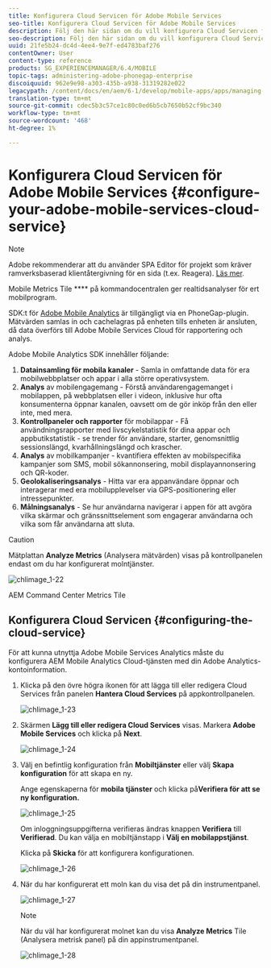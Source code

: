 ```yaml
---
title: Konfigurera Cloud Servicen för Adobe Mobile Services
seo-title: Konfigurera Cloud Servicen för Adobe Mobile Services
description: Följ den här sidan om du vill konfigurera Cloud Servicen för Adobe Mobile Services.
seo-description: Följ den här sidan om du vill konfigurera Cloud Servicen för Adobe Mobile Services.
uuid: 21fe5b24-dc4d-4ee4-9e7f-ed4783baf276
contentOwner: User
content-type: reference
products: SG_EXPERIENCEMANAGER/6.4/MOBILE
topic-tags: administering-adobe-phonegap-enterprise
discoiquuid: 962e9e98-a303-435b-a938-31319282e022
legacypath: /content/docs/en/aem/6-1/develop/mobile-apps/apps/managing-aem-mobile-apps/configure-your-adobe-phonegap-build-cloud-service1
translation-type: tm+mt
source-git-commit: cdec5b3c57ce1c80c0ed6b5cb7650b52cf9bc340
workflow-type: tm+mt
source-wordcount: '468'
ht-degree: 1%

---
```



# Konfigurera Cloud Servicen för Adobe Mobile Services {#configure-your-adobe-mobile-services-cloud-service}

>[!NOTE]
>
>Adobe rekommenderar att du använder SPA Editor för projekt som kräver ramverksbaserad klientåtergivning för en sida (t.ex. Reagera). [Läs mer](/help/sites-developing/spa-overview.md).

Mobile Metrics Tile **** på kommandocentralen ger realtidsanalyser för ert mobilprogram.

SDK:t för [Adobe Mobile Analytics](https://www.adobe.com/ca/solutions/digital-analytics/mobile-web-apps-analytics.html) är tillgängligt via en PhoneGap-plugin. Mätvärden samlas in och cachelagras på enheten tills enheten är ansluten, då data överförs till Adobe Mobile Services Cloud för rapportering och analys.

Adobe Mobile Analytics SDK innehåller följande:

1. **Datainsamling för mobila kanaler** - Samla in omfattande data för era mobilwebbplatser och appar i alla större operativsystem.
1. **Analys** av mobilengagemang - Förstå användarengagemanget i mobilappen, på webbplatsen eller i videon, inklusive hur ofta konsumenterna öppnar kanalen, oavsett om de gör inköp från den eller inte, med mera.
1. **Kontrollpaneler och rapporter** för mobilappar - Få användningsrapporter med livscykelstatistik för dina appar och appbutikstatistik - se trender för användare, starter, genomsnittlig sessionslängd, kvarhållningslängd och krascher.
1. **Analys** av mobilkampanjer - kvantifiera effekten av mobilspecifika kampanjer som SMS, mobil sökannonsering, mobil displayannonsering och QR-koder.
1. **Geolokaliseringsanalys** - Hitta var era appanvändare öppnar och interagerar med era mobilupplevelser via GPS-positionering eller intressepunkter.
1. **Målningsanalys** - Se hur användarna navigerar i appen för att avgöra vilka skärmar och gränssnittselement som engagerar användarna och vilka som får användarna att sluta.

>[!CAUTION]
>
>Mätplattan **Analyze Metrics** (Analysera mätvärden) visas på kontrollpanelen endast om du har konfigurerat molntjänster.

![chlimage_1-22](assets/chlimage_1-22.png)

AEM Command Center Metrics Tile

## Konfigurera Cloud Servicen {#configuring-the-cloud-service}

För att kunna utnyttja Adobe Mobile Services Analytics måste du konfigurera AEM Mobile Analytics Cloud-tjänsten med din Adobe Analytics-kontoinformation.

1. Klicka på den övre högra ikonen för att lägga till eller redigera Cloud Services från panelen **Hantera Cloud Services** på appkontrollpanelen.

   ![chlimage_1-23](assets/chlimage_1-23.png)

1. Skärmen **Lägg till eller redigera Cloud Services** visas. Markera **Adobe Mobile Services** och klicka på **Next**.

   ![chlimage_1-24](assets/chlimage_1-24.png)

1. Välj en befintlig konfiguration från **Mobiltjänster** eller välj **Skapa konfiguration** för att skapa en ny.

   Ange egenskaperna för **mobila tjänster** och klicka på&#x200B;**Verifiera för att se ny konfiguration.**

   ![chlimage_1-25](assets/chlimage_1-25.png)

   Om inloggningsuppgifterna verifieras ändras knappen **Verifiera** till **Verifierad**. Du kan välja en mobiltjänstapp i **Välj en mobilappstjänst**.

   Klicka på **Skicka** för att konfigurera konfigurationen.

   ![chlimage_1-26](assets/chlimage_1-26.png)

1. När du har konfigurerat ett moln kan du visa det på din instrumentpanel.

   ![chlimage_1-27](assets/chlimage_1-27.png)

   >[!NOTE]
   >
   >När du väl har konfigurerat molnet kan du visa **Analyze Metrics** Tile (Analysera metrisk panel) på din appinstrumentpanel.

   ![chlimage_1-28](assets/chlimage_1-28.png)

